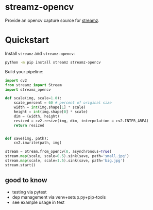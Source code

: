 # streamz-opencv

Provide an opencv capture source for [streamz](https://streamz.readthedocs.io/en/latest/).

# Quickstart

Install `streamz` and `streamz-opencv`:
```bash
python -m pip install streamz streamz-opencv
```

Build your pipeline:
```python
import cv2
from streamz import Stream
import streamz_opencv

def scale(img, scale=1.0):
    scale_percent = 60 # percent of original size
    width = int(img.shape[1] * scale)
    height = int(img.shape[0] * scale)
    dim = (width, height)
    resized = cv2.resize(img, dim, interpolation = cv2.INTER_AREA)
    return resized


def save(img, path):
    cv2.imwrite(path, img)

stream = Stream.from_opencv(0, asynchronous=True)
stream.map(scale, scale=0.5).sink(save, path='small.jpg')
stream.map(scale, scale=1.5).sink(save, path='big.jpg')
stream.start()
```

## good to know
* testing via pytest
* dep management via venv+setup.py+pip-tools
* see example usage in test